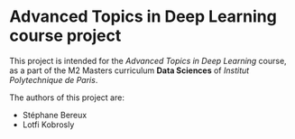 # Advanced Topics in Deep Learning course project

This project is intended for the *Advanced Topics in Deep Learning* course, as a part of the M2 Masters curriculum **Data Sciences** of *Institut Polytechnique de Paris*.

The authors of this project are:
 * Stéphane Bereux
 * Lotfi Kobrosly
